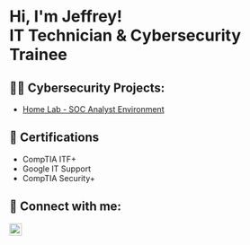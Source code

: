<h1>Hi, I'm Jeffrey! <br/>IT Technician & Cybersecurity Trainee</a>

<h2>👨‍💻 Cybersecurity Projects:</h2>

- [Home Lab - SOC Analyst Environment](https://github.com/jeffreyortiz/Cybersecurity-Home-Lab/)

<h2>📄 Certifications</h2>

- CompTIA ITF+
- Google IT Support
- CompTIA Security+


<h2> 🤳 Connect with me:</h2>

[<img align="left" alt="JeffreyOrtiz | LinkedIn" width="22px" src="https://cdn.jsdelivr.net/npm/simple-icons@v3/icons/linkedin.svg" />][linkedin]

[linkedin]: https://linkedin.com/in/jeffreyortizit

<!--
**jeffreyortiz/jeffreyortiz** is a ✨ _special_ ✨ repository because its `README.md` (this file) appears on your GitHub profile.

Here are some ideas to get you started:

- 🔭 I’m currently working on ...
- 🌱 I’m currently learning ...
- 👯 I’m looking to collaborate on ...
- 🤔 I’m looking for help with ...
- 💬 Ask me about ...
- 📫 How to reach me: ...
- 😄 Pronouns: ...
- ⚡ Fun fact: ...
-->
